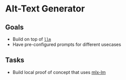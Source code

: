 # Alt-Text Generator

## Goals

- Build on top of [`llm`](https://github.com/simonw/llm)
- Have pre-configured prompts for different usecases

## Tasks

- Build local proof of concept that uses [mlx-lm](https://github.com/ml-explore/mlx-lm)

